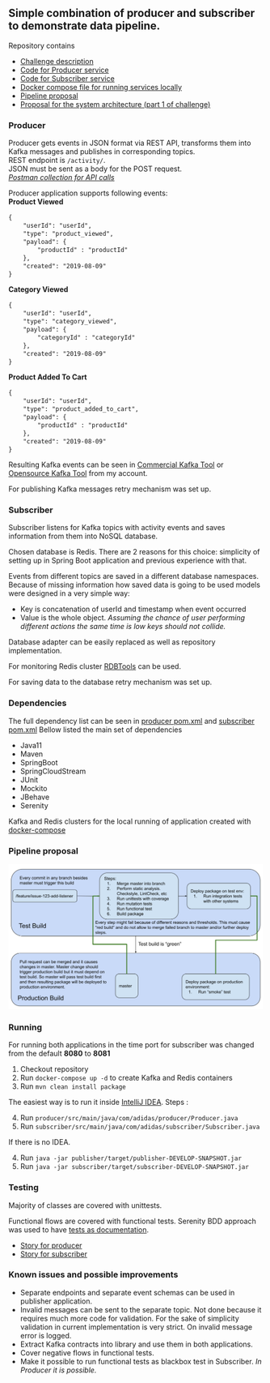 
## Simple combination of producer and subscriber to demonstrate data pipeline.  

Repository contains
- [Challenge description](https://github.com/santik/adidas-producer-consumer/blob/master/CodingChallenge_BackEnd.pdf)
- [Code for Producer service](https://github.com/santik/adidas-producer-consumer#producer)
- [Code for Subscriber service](https://github.com/santik/adidas-producer-consumer#subscriber)
- [Docker compose  file for running services locally](https://github.com/santik/adidas-producer-consumer/blob/master/docker-compose.yml)
- [Pipeline proposal](https://github.com/santik/adidas-producer-consumer#pipeline-proposal)
- [Proposal for the system architecture (part 1 of challenge)](https://github.com/santik/adidas-producer-consumer/blob/master/Proposal_for_the_system_architecture.pdf)
  
### Producer  
Producer gets events in JSON format via REST API, transforms them into Kafka messages and publishes in corresponding topics.  
REST endpoint is `/activity/`.   
JSON must be sent as a body for the POST request.  
*[Postman collection for API calls](https://github.com/santik/adidas-producer-consumer/blob/master/adidas_activity.postman_collection.json)*
  
Producer application supports following events:  
**Product Viewed**  
```
{
	"userId": "userId",
	"type": "product_viewed",
	"payload": { 
		"productId" : "productId"
	},
	"created": "2019-08-09"
}  
``` 
**Category Viewed**  
```
{
	"userId": "userId",
	"type": "category_viewed",
	"payload": { 
		"categoryId" : "categoryId"
	},
	"created": "2019-08-09"
}  
``` 
**Product Added To Cart**  
```
{
	"userId": "userId",
	"type": "product_added_to_cart",
	"payload": { 
		"productId" : "productId"
	},
	"created": "2019-08-09"
}  
``` 
Resulting Kafka events can be seen in [Commercial Kafka Tool](http://www.kafkatool.com/) or [Opensource Kafka Tool](https://github.com/santik/kafkatool) from my account.

For publishing Kafka messages retry mechanism was set up. 

### Subscriber   
Subscriber listens for Kafka topics with activity events and saves information from them into NoSQL database. 

Chosen database is Redis.
There are 2 reasons for this choice: simplicity of setting up in Spring Boot application and previous experience with that.
  
Events from different topics are saved in a different database namespaces.  
Because of missing information how saved data is going to be used models were designed in a very simple way:

 - Key is concatenation of userId and timestamp when event occurred
 - Value is the whole object. 
 *Assuming the chance of user performing different actions the same time is low keys should not collide.*  
 
Database adapter can be easily replaced as well as repository implementation. 

For monitoring Redis cluster [RDBTools](https://rdbtools.com)  can be used. 

For saving data to the database retry mechanism was set up. 

### Dependencies
The full dependency list can be seen in [producer pom.xml](https://github.com/santik/adidas-producer-consumer/blob/master/producer/pom.xml)  and [subscriber pom.xml](https://github.com/santik/adidas-producer-consumer/blob/master/subscriber/pom.xml)
Bellow listed the main set of dependencies

 - Java11
 - Maven
 - SpringBoot
 - SpringCloudStream
 - JUnit
 - Mockito
 - JBehave
 - Serenity
 
 Kafka and Redis clusters for the local running of application created with [docker-compose](https://github.com/santik/adidas-producer-consumer/blob/master/docker-compose.yml) 

### Pipeline proposal

![](https://github.com/santik/adidas-producer-consumer/blob/master/pipeline.svg)

### Running

For running both applications in the time port for subscriber was changed from the default **8080** to **8081**

 1. Checkout repository
 2. Run `docker-compose up -d` to create Kafka and Redis containers
 3. Run `mvn clean install package`

The easiest way is to run it inside [IntelliJ IDEA](https://www.jetbrains.com/idea/). 
Steps :

 4. Run `producer/src/main/java/com/adidas/producer/Producer.java`
 5. Run `subscriber/src/main/java/com/adidas/subscriber/Subscriber.java`

If there is no IDEA. 

 4. Run `java -jar publisher/target/publisher-DEVELOP-SNAPSHOT.jar` 
 5. Run `java -jar subscriber/target/subscriber-DEVELOP-SNAPSHOT.jar`
 
 ### Testing
 
 Majority of classes are covered with unittests.
 
 Functional flows are covered with functional tests. Serenity BDD approach was used to have [tests as documentation](https://en.wikipedia.org/wiki/Specification_by_example). 
 - [Story for producer](https://github.com/santik/adidas-producer-consumer/blob/master/producer/src/test/resources/com/adidas/functional/stories/publishes_messages_with_data_from_api.story)
 - [Story for subscriber](https://github.com/santik/adidas-producer-consumer/blob/master/subscriber/src/test/resources/com/adidas/functional/stories/listens_to_topics_and_saves_data_from_messages.story) 
 
 ### Known issues and possible improvements
  - Separate endpoints and separate event schemas can be used in publisher application.
  - Invalid messages can be sent to the separate topic. Not done because it requires much more code for validation. For the sake of simplicity validation in current implementation is very strict. On invalid message error is logged.
  - Extract Kafka contracts into library and use them in both applications.
  - Cover negative flows in functional tests.
  - Make it possible to run functional tests as blackbox test in Subscriber. *In Producer it is possible.*
